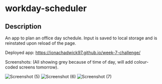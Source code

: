 # workday-scheduler

## Description

An app to plan an office day schedule. Input is saved to local storage and is reinstated upon reload of the page.

Deployed app: https://ionachadwick97.github.io/week-7-challenge/

Screenshots: (All showing grey because of time of day, will add colour-coded screens tomorrow).

![Screenshot (5)](https://user-images.githubusercontent.com/117356506/214436451-5053f797-4e53-4ed3-85cf-fc58281c58d8.png)
![Screenshot (6)](https://user-images.githubusercontent.com/117356506/214436482-dc8fd279-0809-4e61-ace0-fa0e41d0d0b9.png)
![Screenshot (7)](https://user-images.githubusercontent.com/117356506/214592540-cafd28b2-a680-4bfe-b823-91213ef38607.png)
